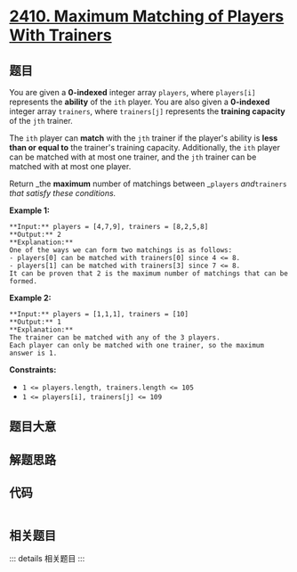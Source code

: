 # [2410. Maximum Matching of Players With Trainers](https://leetcode.com/problems/maximum-matching-of-players-with-trainers)

## 题目

You are given a **0-indexed** integer array `players`, where `players[i]`
represents the **ability** of the `ith` player. You are also given a
**0-indexed** integer array `trainers`, where `trainers[j]` represents the
**training capacity** of the `jth` trainer.

The `ith` player can **match** with the `jth` trainer if the player's ability
is **less than or equal to** the trainer's training capacity. Additionally,
the `ith` player can be matched with at most one trainer, and the `jth`
trainer can be matched with at most one player.

Return _the **maximum** number of matchings between _`players` _and_`trainers`
_that satisfy these conditions._



**Example 1:**

    
    
    **Input:** players = [4,7,9], trainers = [8,2,5,8]
    **Output:** 2
    **Explanation:**
    One of the ways we can form two matchings is as follows:
    - players[0] can be matched with trainers[0] since 4 <= 8.
    - players[1] can be matched with trainers[3] since 7 <= 8.
    It can be proven that 2 is the maximum number of matchings that can be formed.
    

**Example 2:**

    
    
    **Input:** players = [1,1,1], trainers = [10]
    **Output:** 1
    **Explanation:**
    The trainer can be matched with any of the 3 players.
    Each player can only be matched with one trainer, so the maximum answer is 1.
    



**Constraints:**

  * `1 <= players.length, trainers.length <= 105`
  * `1 <= players[i], trainers[j] <= 109`


## 题目大意

## 解题思路

## 代码

```javascript

```

## 相关题目

::: details 相关题目
:::
